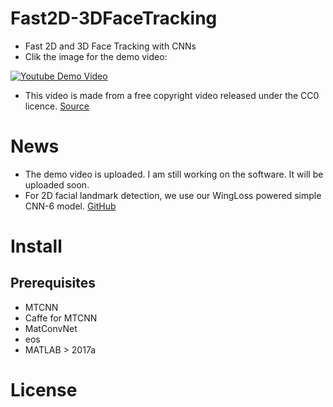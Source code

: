 # Fast2D-3DFaceTracking
 - Fast 2D and 3D Face Tracking with CNNs
 - Clik the image for the demo video:
 
[![Youtube Demo Video](https://img.youtube.com/vi/AWvbE70I-ys/0.jpg)](https://www.youtube.com/watch?v=AWvbE70I-ys)
 - This video is made from a free copyright video released under the CC0 licence. [Source](https://videos.pexels.com/videos/roller-coaster-852415)

# News
 - The demo video is uploaded. I am still working on the software. It will be uploaded soon.
 - For 2D facial landmark detection, we use our WingLoss powered simple CNN-6 model. [GitHub](https://github.com/FengZhenhua/Wing-Loss)

# Install
## Prerequisites
- MTCNN
- Caffe for MTCNN
- MatConvNet
- eos
- MATLAB > 2017a

# License

